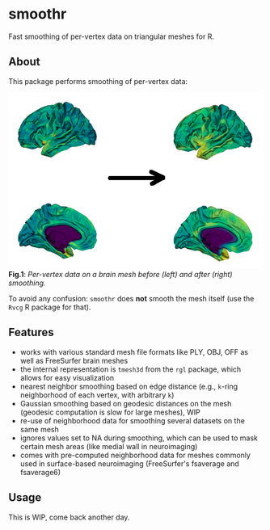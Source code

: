 # smoothr
Fast smoothing of per-vertex data on triangular meshes for R.


## About

This package performs smoothing of per-vertex data:

![Vis](./web/smoothr.jpg?raw=true "Per-vertex data on a brain mesh before (left) and after (right) smoothing.")
**Fig.1**: *Per-vertex data on a brain mesh before (left) and after (right) smoothing.*

To avoid any confusion: `smoothr` does **not** smooth the mesh itself (use the `Rvcg` R package for that).

## Features

* works with various standard mesh file formats like PLY, OBJ, OFF as well as FreeSurfer brain meshes
* the internal representation is `tmesh3d` from the `rgl` package, which allows for easy visualization
* nearest neighbor smoothing based on edge distance (e.g., `k`-ring neighborhood of each vertex, with arbitrary `k`)
* Gaussian smoothing based on geodesic distances on the mesh (geodesic computation is slow for large meshes), WIP
* re-use of neighborhood data for smoothing several datasets on the same mesh
* ignores values set to NA during smoothing, which can be used to mask certain mesh areas (like medial wall in neuroimaging)
* comes with pre-computed neighborhood data for meshes commonly used in surface-based neuroimaging (FreeSurfer's fsaverage and fsaverage6)

## Usage

This is WIP, come back another day.

